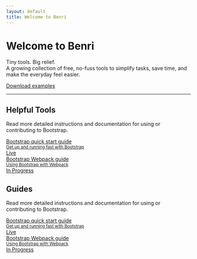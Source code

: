 ```yaml
---
layout: default
title: Welcome to Benri
---
```


<main>
  <div class="container py-5">
    <h1>Welcome to Benri</h1>
    <p class="fs-5 col-md-8">
      Tiny tools. Big relief.<br>
      A growing collection of free, no-fuss tools to simplify tasks, save time, and make the everyday feel easier.
    </p>
    <div class="mb-5">
      <a href="/docs/5.0/examples/" class="btn btn-primary btn-sm px-4">Download examples</a>
    </div>
    <hr class="col-3 col-md-2 mb-5">
    <div class="row g-5">
      <div class="col-md-6">
        <h2>Helpful Tools</h2>
        <p>Read more detailed instructions and documentation for using or contributing to Bootstrap.</p>
        <div class="list-group">
          <a href="/docs/5.0/getting-started/introduction/" class="list-group-item list-group-item-action d-flex justify-content-between align-items-start">
            <div>
              <div class="fw-bold">Bootstrap quick start guide</div>
              <small class="d-block text-muted">Get up and running fast with Bootstrap</small>
            </div>
            <span class="badge bg-primary rounded-pill">Live</span>
          </a>
          <a href="/docs/5.0/getting-started/webpack/" class="list-group-item list-group-item-action d-flex justify-content-between align-items-start">
            <div>
              <div class="fw-bold">Bootstrap Webpack guide</div>
              <small class="d-block text-muted">Using Bootstrap with Webpack</small>
            </div>
            <span class="badge bg-warning text-dark rounded-pill">In Progress</span>
          </a>
        </div>
      </div>
      <div class="col-md-6">
        <h2>Guides</h2>
        <p>Read more detailed instructions and documentation for using or contributing to Bootstrap.</p>
        <div class="list-group">
          <a href="/docs/5.0/getting-started/introduction/" class="list-group-item list-group-item-action d-flex justify-content-between align-items-start">
            <div>
              <div class="fw-bold">Bootstrap quick start guide</div>
              <small class="d-block text-muted">Get up and running fast with Bootstrap</small>
            </div>
            <span class="badge bg-primary rounded-pill">Live</span>
          </a>
          <a href="/docs/5.0/getting-started/webpack/" class="list-group-item list-group-item-action d-flex justify-content-between align-items-start">
            <div>
              <div class="fw-bold">Bootstrap Webpack guide</div>
              <small class="d-block text-muted">Using Bootstrap with Webpack</small>
            </div>
            <span class="badge bg-warning text-dark rounded-pill">In Progress</span>
          </a>
        </div>
      </div>
    </div>
  </div>
</main>
